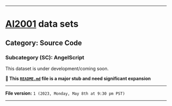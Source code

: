 
***

# [AI2001](https://github.com/seanpm2001/AI2001/) data sets

## Category: Source Code

### Subcategory (SC): AngelScript

This dataset is under development/coming soon.

**🌱️ This [`README.md`](/README.md) file is a major stub and need significant expansion**

***

**File version:** `1 (2023, Monday, May 8th at 9:30 pm PST)`

***
